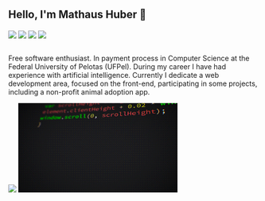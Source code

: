 ## Hello, I'm Mathaus Huber 👋

<div style="display: inline_block">
<a href="https://www.mathaushuber.com"><img align='center' src="https://img.shields.io/badge/website-000000?style=for-the-badge&logo=About.me&logoColor=white"></a>
<a href="https://www.linkedin.com/in/mathaus-huber"><img align='center' src="https://img.shields.io/badge/LinkedIn-0077B5?style=for-the-badge&logo=linkedin&logoColor=white"></a>
<a href="https://medium.com/@mathaushuber"><img align='center' src="https://img.shields.io/badge/Medium-12100E?style=for-the-badge&logo=medium&logoColor=white"></a>
<a href="https://www.instagram.com/mathaushuber/"><img align='center' src="https://img.shields.io/badge/Instagram-E4405F?style=for-the-badge&logo=instagram&logoColor=white"></a>
</div>

<br>

<p>Free software enthusiast. In payment process in Computer Science at the Federal University of Pelotas (UFPel). During my career I have had experience with artificial intelligence. Currently I dedicate a web development area, focused on the front-end, participating in some projects, including a non-profit animal adoption app. </p>

<div style="display: inline_block">
<img height="180em" src="https://github-readme-stats.vercel.app/api/top-langs/?username=HuberM1998&layout=compact&langs_count=7&theme=github_dark"/>
<img height="180em" src="/.github/code.gif">
</div>


